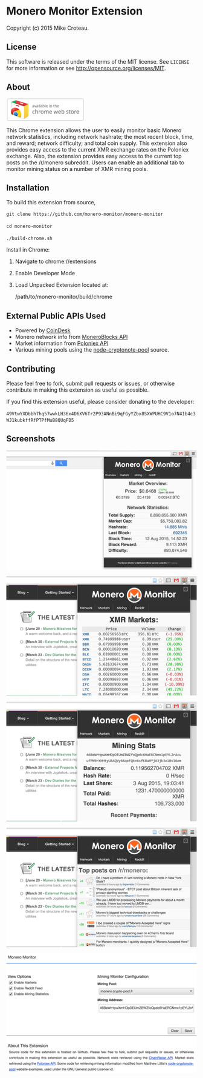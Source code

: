 # Monero Monitor Extension

Copyright (c) 2015 Mike Croteau.


## License

This software is released under the terms of the MIT license. See `LICENSE` for
more information or see http://opensource.org/licenses/MIT.


## About

[![Available in the Chrome Store](extras/ChromeWebStore_BadgeWBorder_v2_206x58.png)](https://chrome.google.com/webstore/detail/monero-monitor/ojekadcfnkkihlleaafggfgbggdckpgo)

This Chrome extension allows the user to easily monitor basic Monero network
statistics, including network hashrate; the most recent block, time, and reward;
network difficulty; and total coin supply.  This extension also provides easy access
to the current XMR exchange rates on the Poloniex exchange. Also, the extension
provides easy access to the current top posts on the /r/monero subreddit. Users can
enable an additional tab to monitor mining status on a number of XMR mining pools.


## Installation
To build this extension from source,

    git clone https://github.com/monero-monitor/monero-monitor

    cd monero-monitor

    ./build-chrome.sh

Install in Chrome:

1) Navigate to chrome://extensions

2) Enable Developer Mode

3) Load Unpacked Extension located at:

    /path/to/monero-monitor/build/chrome


## External Public APIs Used

* Powered by [CoinDesk](http://www.coindesk.com/price/)
* Monero network info from [MoneroBlocks API](http://moneroblocks.info/api)
* Market information from [Poloniex API](https://poloniex.com/support/api)
* Various mining pools using the [node-cryptonote-pool](https://github.com/zone117x/node-cryptonote-pool) source.


## Contributing

Please feel free to fork, submit pull requests or issues, or otherwise contribute
in making this extension as useful as possible.


If you find this extension useful, please consider donating to the developer:

`49VtwYXDbbh7hq57wwkLH36x4D6XV6Tr2P93ANnBi9qFGyYZbx8SXWPUHC9V1o7N41b4c3WJ1kubkffRfPTPfMuB8QUqFD5`

## Screenshots

![Overview](extras/screenshots/01-network.png)

![Markets](extras/screenshots/02-markets.png)

![Mining](extras/screenshots/03-mining.png)

![reddit](extras/screenshots/04-reddit.png)

![Options](extras/screenshots/05-options.png)
